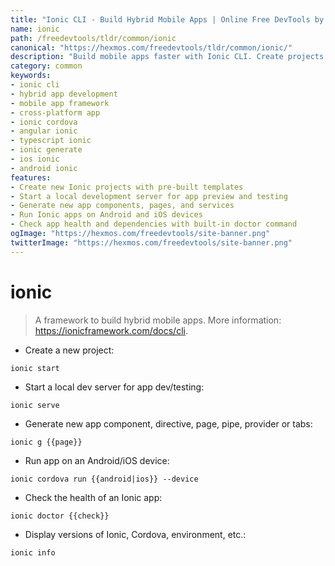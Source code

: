 ```yaml
---
title: "Ionic CLI - Build Hybrid Mobile Apps | Online Free DevTools by Hexmos"
name: ionic
path: /freedevtools/tldr/common/ionic
canonical: "https://hexmos.com/freedevtools/tldr/common/ionic/"
description: "Build mobile apps faster with Ionic CLI. Create projects, serve apps, and manage components using the Ionic command-line interface. Free online tool, no registration required."
category: common
keywords:
- ionic cli
- hybrid app development
- mobile app framework
- cross-platform app
- ionic cordova
- angular ionic
- typescript ionic
- ionic generate
- ios ionic
- android ionic
features:
- Create new Ionic projects with pre-built templates
- Start a local development server for app preview and testing
- Generate new app components, pages, and services
- Run Ionic apps on Android and iOS devices
- Check app health and dependencies with built-in doctor command
ogImage: "https://hexmos.com/freedevtools/site-banner.png"
twitterImage: "https://hexmos.com/freedevtools/site-banner.png"
---
```


# ionic

> A framework to build hybrid mobile apps.
> More information: <https://ionicframework.com/docs/cli>.

- Create a new project:

`ionic start`

- Start a local dev server for app dev/testing:

`ionic serve`

- Generate new app component, directive, page, pipe, provider or tabs:

`ionic g {{page}}`

- Run app on an Android/iOS device:

`ionic cordova run {{android|ios}} --device`

- Check the health of an Ionic app:

`ionic doctor {{check}}`

- Display versions of Ionic, Cordova, environment, etc.:

`ionic info`
